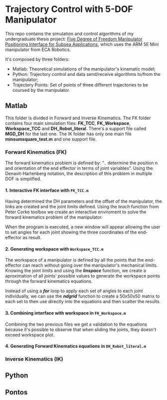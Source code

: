 # Trajectory Control with 5-DOF Manipulator

This repo contains the simulation and control algorithms of my undergraduate thesis project: [Five Degree of Freedom Manipulator Positioning Interface for Subsea Applications](https://www.maxwell.vrac.puc-rio.br/colecao.php?strSecao=resultado&nrSeq=53802@2), which uses the ARM 5E Mini manipulator from ECA Robotics.

It's composed by three folders:

- Matlab: Theoretical simulations of the manipulator's kinematic model;
- Python: Trajectory control and data send/receive algorithms to/from the manipulator;
- Trajectory Points: Set of points of three different trajectories to be coursed by the manipulator.

## Matlab

This folder is divided in Forward and Inverse Kinematics. The FK folder contains four main simulation files: **FK_TCC**, **FK_Workspace**, **Workspace_TCC** and **DH_Robot_literal**. There's a support file called **MGD_DH** for the last one. The IK folder has only one main file **minsumsquare_test.m** and one support file.

### Forward Kinematics (FK)

The forward kinematics problem is defined by: ".. determine the position n and orientation of the end effector in terms of joint variables". Using the Denavit-Hartenberg notation, the description of this problem in multiple DOF is simplified.

#### 1. Interactive FK interface with `FK_TCC.m`

Having determined the DH parameters and the offset of the manipulator, the links are created and the joint limits defined. Using the _teach_ function from Peter Corke toolbox we create an interactive enviroment to solve the forward kinematics problem of the manipulator.

When the program is executed, a new window will appear allowing the user to set angles for each joint showing the three coordinates of the end-effector as result.

#### 2. Generating workspace with `Workspace_TCC.m`

The workspace of a manipulator is defined by all the points that the end-effector can reach without going over the manipulator's mechanical limits. Knowing the joint limits and using the ***linspace*** function, we create a aproximation of all joints' possible values to generate the workspace points through the forward kinematics equations.

Instead of using a ***for*** loop to apply each set of angles to each joint individually, we can use the ***ndgrid*** function to create a 50x50x50 matrix to each set to then use directly into the equations and then scatter the results.

#### 3. Combining interface with workspace in `FK_Workspace.m`

Combining the two previous files we get a validation to the equations because it's possible to observe that when sliding the joints, they doesn't exceed workspace plot.

#### 4. Generating Forward Kinematics equations in `DH_Robot_literal.m`



### Inverse Kinematics (IK)

## Python
 
## Pontos

